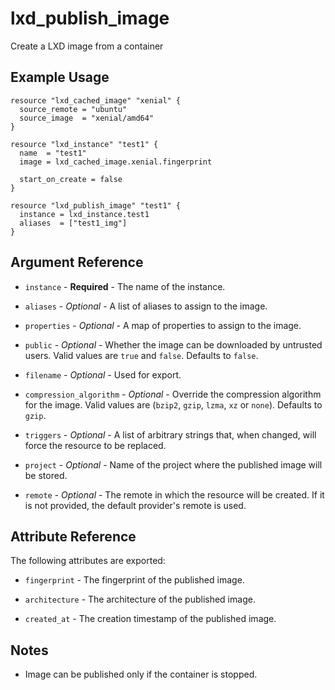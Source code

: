 # lxd_publish_image

Create a LXD image from a container

## Example Usage

```hcl
resource "lxd_cached_image" "xenial" {
  source_remote = "ubuntu"
  source_image  = "xenial/amd64"
}

resource "lxd_instance" "test1" {
  name  = "test1"
  image = lxd_cached_image.xenial.fingerprint

  start_on_create = false
}

resource "lxd_publish_image" "test1" {
  instance = lxd_instance.test1
  aliases  = ["test1_img"]
}
```

## Argument Reference

* `instance` - **Required** - The name of the instance.

* `aliases` - *Optional* - A list of aliases to assign to the image.

* `properties` - *Optional* - A map of properties to assign to the image.

* `public` - *Optional* - Whether the image can be downloaded by untrusted users.
	Valid values are `true` and `false`. Defaults to `false`.

* `filename` - *Optional* - Used for export.

* `compression_algorithm` - *Optional* - Override the compression algorithm for the image.
    Valid values are (`bzip2`, `gzip`, `lzma`, `xz` or `none`). Defaults to `gzip`.

* `triggers` - *Optional* - A list of arbitrary strings that, when changed, will force the resource to be replaced.

* `project` - *Optional* - Name of the project where the published image will be stored.

* `remote` - *Optional* - The remote in which the resource will be created. If
	it is not provided, the default provider's remote is used.

## Attribute Reference

The following attributes are exported:

* `fingerprint` - The fingerprint of the published image.

* `architecture` - The architecture of the published image.

* `created_at` - The creation timestamp of the published image.

## Notes

* Image can be published only if the container is stopped.

